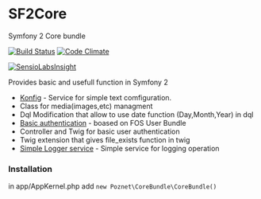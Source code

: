 # SF2Core
Symfony 2 Core bundle

[![Build Status](https://travis-ci.org/poznet/SF2Core.svg?branch=master)](https://travis-ci.org/poznet/SF2Core) [![Code Climate](https://codeclimate.com/github/poznet/SF2Core/badges/gpa.svg)](https://codeclimate.com/github/poznet/SF2Core)

[![SensioLabsInsight](https://insight.sensiolabs.com/projects/3058f2ea-9779-4136-935a-cb99bfb98ea8/big.png)](https://insight.sensiolabs.com/projects/3058f2ea-9779-4136-935a-cb99bfb98ea8)

Provides basic and  usefull function in  Symfony 2

- [Konfig](doc/konfig.md) - Service for  simple text comfiguration. 
- Class for media(images,etc) managment
- Dql Modification that  allow to use date function (Day,Month,Year) in dql
- [Basic authentication](doc/auth.md) - boased on FOS User Bundle
- Controller and Twig for  basic  user authentication
- Twig extension  that gives file_exists function in  twig
- [Simple Logger service](doc/logger.md) - Simple service for logging operation

### Installation
in app/AppKernel.php add
`new Poznet\CoreBundle\CoreBundle()`
 
 
